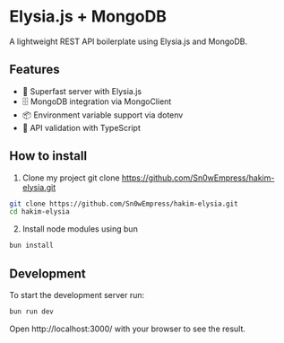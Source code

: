 # Elysia.js + MongoDB
A lightweight REST API boilerplate using Elysia.js and MongoDB.

## Features
- 🚀 Superfast server with Elysia.js
- 🗄️ MongoDB integration via MongoClient
- 📦 Environment variable support via dotenv
- 📜 API validation with TypeScript

## How to install
1. Clone my project
git clone https://github.com/Sn0wEmpress/hakim-elysia.git
```bash
git clone https://github.com/Sn0wEmpress/hakim-elysia.git
cd hakim-elysia
```
2. Install node modules using bun
```bash
bun install
```

## Development
To start the development server run:
```bash
bun run dev
```

Open http://localhost:3000/ with your browser to see the result.
